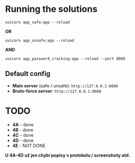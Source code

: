 # Running the solutions

```
uvicorn app_safe:app --reload
```

**OR**

```
uvicorn app_unsafe:app --reload
```

**AND**

```
uvicorn app_password_cracking:app --reload --port 8080
```

## Default config

- **Main server** (safe / unsafe): `http://127.0.0.1:8000`
- **Brute-force server**: `http://127.0.0.1:8080`

# TODO

- **4A** - done
- **4B** - done
- **4C** - done
- **4D** - done
- **4E** - NOT DONE

**U 4A-4D už jen chybí popisy v protokolu / screenshoty atd.**
